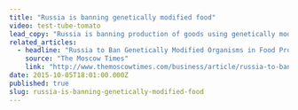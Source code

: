 ```yaml
---
title: "Russia is banning genetically modified food"
video: test-tube-tomato
lead_copy: "Russia is banning production of goods using genetically modified organisms (GMOs). We've come a long way from the innocence of the first test tube tomato, the Flavr Savr."
related_articles:
  - headline: "Russia to Ban Genetically Modified Organisms in Food Production"
    source: "The Moscow Times"
    link: "http://www.themoscowtimes.com/business/article/russia-to-ban-genetically-modified-organisms-in-food-production/531823.html"
date: 2015-10-05T18:01:00.000Z
published: true
slug: russia-is-banning-genetically-modified-food
---
```


